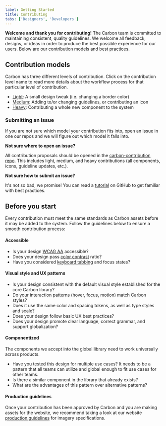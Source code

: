 ```yaml
---
label: Getting Started
title: Contributing
tabs: ['Designers', 'Developers']
---
```


<page-intro>**Welcome and thank you for contributing!** The Carbon team is committed to maintaining consistent, quality guidelines. We welcome all feedback, designs, or ideas in order to produce the best possible experience for our users. Below are our contribution models and best practices.<page-intro>


## Contribution models

Carbon has three different levels of contribution. Click on the contribution level name to read more details about the workflow process for that particular level of contribution.


- [Light](https://github.com/carbon-design-system/carbon-contribution/wiki/1.-Light-Contribution-Model): A small design tweak (i.e. changing a border color)
- [Medium](https://github.com/carbon-design-system/carbon-contribution/wiki/2.-Medium-Contribution-Model): Adding to/or changing guidelines, or contributing an icon
- [Heavy](https://github.com/carbon-design-system/carbon-contribution/wiki/3.-Heavy-Contribution-Model): Contributing a whole new component to the system


### Submitting an issue
If you are not sure which model your contribution fits into, open an issue in one our repos and we will figure out which model it falls into.

**Not sure where to open an issue?**

All contribution proposals should be opened in the [carbon-contribution repo](https://github.com/carbon-design-system/carbon-contribution). This includes light, medium, and heavy contributions (all components, icons, guideline updates, etc.).


**Not sure how to submit an issue?**

It's not so bad, we promise! You can read a [tutorial](https://help.github.com/articles/creating-an-issue/) on GitHub to get familiar with best practices.

## Before you start

Every contribution must meet the same standards as Carbon assets before it may be added to the system. Follow the guidelines below to ensure a smooth contribution process:

#### Accessible

* Is your design [WCAG AA](https://www.w3.org/WAI/WCAG20/quickref/) accessible?
* Does your design pass [color contrast](https://www.w3.org/TR/UNDERSTANDING-WCAG20/visual-audio-contrast-contrast.html) ratio?
* Have you considered [keyboard tabbing](/guidelines/accessibility) and focus states?


#### Visual style and UX patterns

* Is your design consistent with the default visual style established for the core Carbon library?
* Do your interaction patterns (hover, focus, motion) match Carbon styles?
* Does it use the same color and spacing tokens, as well as type styles and scale?
* Does your design follow basic UX best practices?
* Does your design promote clear language, correct grammar, and support globalization?


#### Componentized

The components we accept into the global library need to work universally across products.

* Have you tested this design for multiple use cases? It needs to be a pattern that all teams can utilize and global enough to fit use cases for other teams.
* Is there a similar component in the library that already exists?
* What are the advantages of this pattern over alternative patterns?

#### Production guidelines

Once your contribution has been approved by Carbon and you are making assets for the website, we recommend taking a look at our website [production guidelines](https://github.com/ibm/design-system-website/wiki/Production-guidelines) for imagery specifications.  

